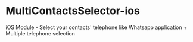 MultiContactsSelector-ios
=========================

iOS Module - Select your contacts' telephone like Whatsapp application + Multiple telephone selection
